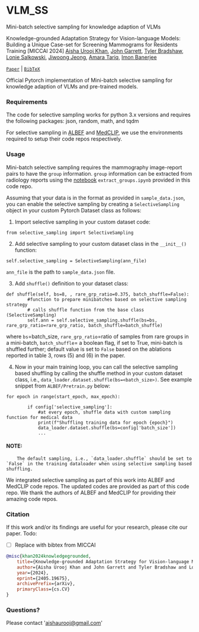 # VLM_SS 
Mini-batch selective sampling for knowledge adaption of VLMs

Knowledge-grounded Adaptation Strategy for Vision-language Models: Building a Unique Case-set for Screening Mammograms for Residents Training [MICCAI 2024]
[Aisha Urooj Khan](https://scholar.google.com/citations?view_op=list_works&hl=en&hl=en&user=ceiuCp4AAAAJ), [John Garrett](https://scholar.google.com/citations?user=v6ZI4NEAAAAJ&hl=en), [Tyler Bradshaw](https://scholar.google.com/citations?hl=en&user=NaqaiKoAAAAJ), [Lonie Salkowski](https://www.uwhealth.org/providers/lonie-r-salkowski-md), [Jiwoong Jeong](https://scholar.google.com/citations?hl=en&user=rGLrad0AAAAJ), [Amara Tariq](https://scholar.google.com/citations?hl=en&user=3_Evjy4AAAAJ), [Imon Banerjee](https://scholar.google.com/citations?hl=en&user=hagJ_W8AAAAJ)

[`Paper`](https://arxiv.org/abs/2405.19675) | [`BibTeX`](#citation)

Official Pytorch implementation of Mini-batch selective sampling for knowledge adaption of VLMs and pre-trained models.

### Requirements
The code for selective sampling works for python 3.x versions and requires the following packages: 
json, random, math, and tqdm

For selective sampling in [ALBEF](https://github.com/salesforce/ALBEF) and [MedCLIP](https://github.com/RyanWangZf/MedCLIP), we use the environments required to setup their code repos respectively. 

### Usage
Mini-batch selective sampling requires the mammography image-report pairs to have the `group` information. `group` information can be extracted from radiology reports using the [notebook](https://github.com/aurooj/VLM_SS/blob/main/extract_groups.ipynb) `extract_groups.ipynb` provided in this code repo. 

Assuming that your data is in the format as provided in `sample_data.json`, you can enable the selective sampling by creating a `SelectiveSampling` object in your custom Pytorch Dataset class as follows:
1. Import selective sampling in your custom dataset code:
```
from selective_sampling import SelectiveSampling
```

2. Add selective sampling to your custom dataset class in the `__init__()` function:
```
self.selective_sampling = SelectiveSampling(ann_file)
```
`ann_file` is the path to `sample_data.json` file.

3. Add `shuffle()` definition to your dataset class:
```
def shuffle(self, bs=8, , rare_grp_ratio=0.375, batch_shuffle=False):
        #function to prepare minibatches based on selective sampling strategy
        # calls shuffle function from the base class (SelectiveSampling) 
        self.ann = self.selective_sampling.shuffle(bs=bs, rare_grp_ratio=rare_grp_ratio, batch_shuffle=batch_shuffle)
```
   
where ```bs```=batch_size, ```rare_grp_ratio```=ratio of samples from rare groups in a mini-batch, ```batch_shuffle```= a boolean flag, if set to True, mini-batch is shuffled further; default value is set to `False` based on the ablations reported in table 3, rows (5) and (6) in the paper. 

4. Now in your main training loop, you can call the selective sampling based shuffling by calling the shuffle method in your custom dataset class, i.e., `data_loader.dataset.shuffle(bs=<batch_size>)`. See example snippet from `ALBEF/Pretrain.py` below:
```
for epoch in range(start_epoch, max_epoch):

        if config['selective_sampling']:
            #at every epoch, shuffle data with custom sampling function for medical data
            print(f"Shuffling training data for epoch {epoch}")
            data_loader.dataset.shuffle(bs=config['batch_size'])
            ...
```

  #### NOTE: 
        The default sampling, i.e., `data_loader.shuffle` should be set to `False` in the training dataloader when using selective sampling based shuffling. 

We integrated selective sampling as part of this work into ALBEF and MedCLIP code repos. The updated codes are provided as part of this code repo. We thank the authors of ALBEF and MedCLIP for providing their amazing code repos. 


### Citation
If this work and/or its findings are useful for your research, please cite our paper.
Todo: 
- [ ] Replace with bibtex from MICCAI

```bibtex
@misc{khan2024knowledgegrounded,
    title={Knowledge-grounded Adaptation Strategy for Vision-language Models: Building Unique Case-set for Screening Mammograms for Residents Training},
    author={Aisha Urooj Khan and John Garrett and Tyler Bradshaw and Lonie Salkowski and Jiwoong Jason Jeong and Amara Tariq and Imon Banerjee},
    year={2024},
    eprint={2405.19675},
    archivePrefix={arXiv},
    primaryClass={cs.CV}
}
```

### Questions?
Please contact 'aishaurooj@gmail.com'




